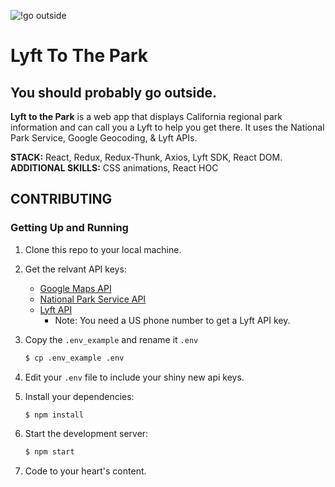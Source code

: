![!go outside](https://content.huckberry.com/assets/national-parks/national-parks-hero-fe8ac9f4230ffd16fde39c4561a59393c27d1aa55d85792f4af57f0fc84277ca.jpg)
# Lyft To The Park
## You should probably go outside.
**Lyft to the Park** is a web app that displays California regional park information and can call you a Lyft to help you get there. It uses the National Park Service, Google Geocoding, & Lyft APIs.

**STACK:** React, Redux, Redux-Thunk, Axios, Lyft SDK, React DOM.  
**ADDITIONAL SKILLS:** CSS animations, React HOC

## CONTRIBUTING
### Getting Up and Running

1. Clone this repo to your local machine.

1. Get the relvant API keys:
    - [Google Maps API](https://developers.google.com/maps/documentation/geocoding/get-api-key)
    - [National Park Service API](https://www.nps.gov/subjects/digital/nps-data-api.htm)
    - [Lyft API](https://www.lyft.com/developers)
      - Note: You need a US phone number to get a Lyft API key.

1. Copy the `.env_example` and rename it `.env`
    ```bash
    $ cp .env_example .env
    ```

1. Edit your `.env` file to include your shiny new api keys.

1. Install your dependencies:
    ```bash
    $ npm install
    ```

1. Start the development server:
    ```bash
    $ npm start
    ```

1. Code to your heart's content.
